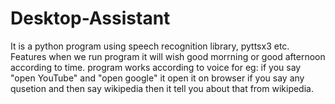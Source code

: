 # Desktop-Assistant
It is a python program using speech recognition library, pyttsx3 etc.
Features
when we run program it will wish good morrning or good afternoon according 
to time.
program works according to voice for eg:
if you say "open YouTube" and "open google" it open it on browser
if you say any qusetion and then say wikipedia then it tell you about that from wikipedia.


